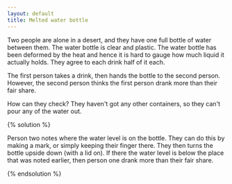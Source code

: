 ```yaml
---
layout: default
title: Melted water bottle
---
```


Two people are alone in a desert, and they have one full bottle of water
between them. The water bottle is clear and plastic. The water bottle has been
deformed by the heat and hence it is hard to gauge how much liquid it actually
holds. They agree to each drink half of it each.

The first person takes a drink, then hands the bottle to the second
person. However, the second person thinks the first person drank more than their
fair share.

How can they check? They haven't got any other containers, so they can't pour any
of the water out.

{% solution %}

Person two notes where the water level is on the bottle. They can do this by
making a mark, or simply keeping their finger there. They then turns the bottle
upside down (with a lid on). If there the water level is below the place that
was noted earlier, then person one drank more than their fair share.

{% endsolution %}
